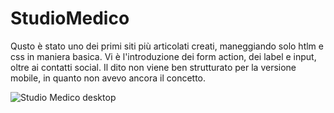 # StudioMedico
Qusto è stato uno dei primi siti più articolati creati, maneggiando solo htlm e css in maniera basica.
Vi è l'introduzione dei form action, dei label e input, oltre ai contatti social.
Il dito non viene ben strutturato per la versione mobile, in quanto non avevo ancora il concetto.

![Studio Medico desktop](https://github.com/SerenaGigl/StudioMedico/blob/main/StudioMedicoDesk.png)
